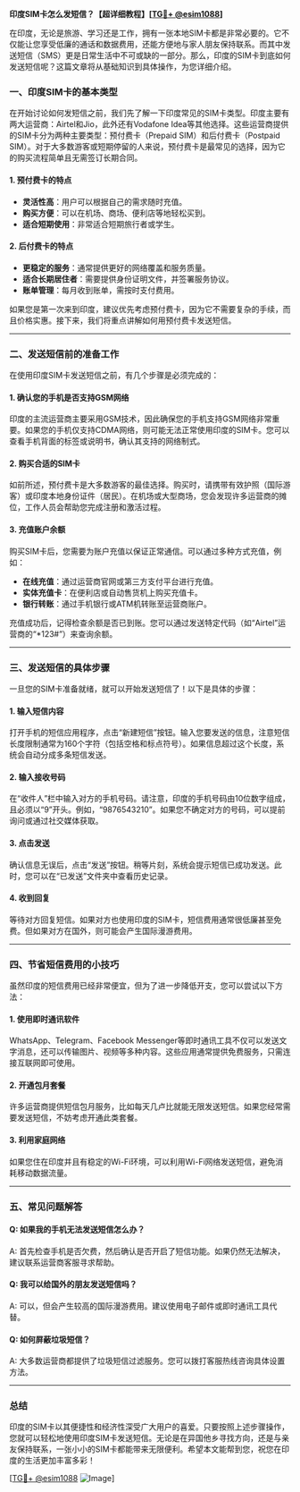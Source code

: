 **印度SIM卡怎么发短信？【超详细教程】[[TG💪+ @esim1088](https://t.me/s/esim1088)]**

在印度，无论是旅游、学习还是工作，拥有一张本地SIM卡都是非常必要的。它不仅能让您享受低廉的通话和数据费用，还能方便地与家人朋友保持联系。而其中发送短信（SMS）更是日常生活中不可或缺的一部分。那么，印度的SIM卡到底如何发送短信呢？这篇文章将从基础知识到具体操作，为您详细介绍。

### 一、印度SIM卡的基本类型

在开始讨论如何发短信之前，我们先了解一下印度常见的SIM卡类型。印度主要有两大运营商：Airtel和Jio，此外还有Vodafone Idea等其他选择。这些运营商提供的SIM卡分为两种主要类型：预付费卡（Prepaid SIM）和后付费卡（Postpaid SIM）。对于大多数游客或短期停留的人来说，预付费卡是最常见的选择，因为它的购买流程简单且无需签订长期合同。

#### 1. 预付费卡的特点
- **灵活性高**：用户可以根据自己的需求随时充值。
- **购买方便**：可以在机场、商场、便利店等地轻松买到。
- **适合短期使用**：非常适合短期旅行者或学生。

#### 2. 后付费卡的特点
- **更稳定的服务**：通常提供更好的网络覆盖和服务质量。
- **适合长期居住者**：需要提供身份证明文件，并签署服务协议。
- **账单管理**：每月收到账单，需按时支付费用。

如果您是第一次来到印度，建议优先考虑预付费卡，因为它不需要复杂的手续，而且价格实惠。接下来，我们将重点讲解如何用预付费卡发送短信。

---

### 二、发送短信前的准备工作

在使用印度SIM卡发送短信之前，有几个步骤是必须完成的：

#### 1. 确认您的手机是否支持GSM网络
印度的主流运营商主要采用GSM技术，因此确保您的手机支持GSM网络非常重要。如果您的手机仅支持CDMA网络，则可能无法正常使用印度的SIM卡。您可以查看手机背面的标签或说明书，确认其支持的网络制式。

#### 2. 购买合适的SIM卡
如前所述，预付费卡是大多数游客的最佳选择。购买时，请携带有效护照（国际游客）或印度本地身份证件（居民）。在机场或大型商场，您会发现许多运营商的摊位，工作人员会帮助您完成注册和激活过程。

#### 3. 充值账户余额
购买SIM卡后，您需要为账户充值以保证正常通信。可以通过多种方式充值，例如：
- **在线充值**：通过运营商官网或第三方支付平台进行充值。
- **实体充值卡**：在便利店或自动售货机上购买充值卡。
- **银行转账**：通过手机银行或ATM机转账至运营商账户。

充值成功后，记得检查余额是否已到账。您可以通过发送特定代码（如“Airtel”运营商的“*123#”）来查询余额。

---

### 三、发送短信的具体步骤

一旦您的SIM卡准备就绪，就可以开始发送短信了！以下是具体的步骤：

#### 1. 输入短信内容
打开手机的短信应用程序，点击“新建短信”按钮。输入您要发送的信息，注意短信长度限制通常为160个字符（包括空格和标点符号）。如果信息超过这个长度，系统会自动分成多条短信发送。

#### 2. 输入接收号码
在“收件人”栏中输入对方的手机号码。请注意，印度的手机号码由10位数字组成，且必须以“9”开头。例如，“9876543210”。如果您不确定对方的号码，可以提前询问或通过社交媒体获取。

#### 3. 点击发送
确认信息无误后，点击“发送”按钮。稍等片刻，系统会提示短信已成功发送。此时，您可以在“已发送”文件夹中查看历史记录。

#### 4. 收到回复
等待对方回复短信。如果对方也使用印度的SIM卡，短信费用通常很低廉甚至免费。但如果对方在国外，则可能会产生国际漫游费用。

---

### 四、节省短信费用的小技巧

虽然印度的短信费用已经非常便宜，但为了进一步降低开支，您可以尝试以下方法：

#### 1. 使用即时通讯软件
WhatsApp、Telegram、Facebook Messenger等即时通讯工具不仅可以发送文字消息，还可以传输图片、视频等多种内容。这些应用通常提供免费服务，只需连接互联网即可使用。

#### 2. 开通包月套餐
许多运营商提供短信包月服务，比如每天几卢比就能无限发送短信。如果您经常需要发送短信，不妨考虑开通此类套餐。

#### 3. 利用家庭网络
如果您住在印度并且有稳定的Wi-Fi环境，可以利用Wi-Fi网络发送短信，避免消耗移动数据流量。

---

### 五、常见问题解答

#### Q: 如果我的手机无法发送短信怎么办？
A: 首先检查手机是否欠费，然后确认是否开启了短信功能。如果仍然无法解决，建议联系运营商客服寻求帮助。

#### Q: 我可以给国外的朋友发送短信吗？
A: 可以，但会产生较高的国际漫游费用。建议使用电子邮件或即时通讯工具代替。

#### Q: 如何屏蔽垃圾短信？
A: 大多数运营商都提供了垃圾短信过滤服务。您可以拨打客服热线咨询具体设置方法。

---

### 总结

印度的SIM卡以其便捷性和经济性深受广大用户的喜爱。只要按照上述步骤操作，您就可以轻松地使用印度SIM卡发送短信。无论是在异国他乡寻找方向，还是与亲友保持联系，一张小小的SIM卡都能带来无限便利。希望本文能帮到您，祝您在印度的生活更加丰富多彩！

[[TG💪+ @esim1088](https://t.me/s/esim1088) ![Image](https://i.postimg.cc/4NQfJmqS/Snipaste-2025-05-13-00-14-12.png)]